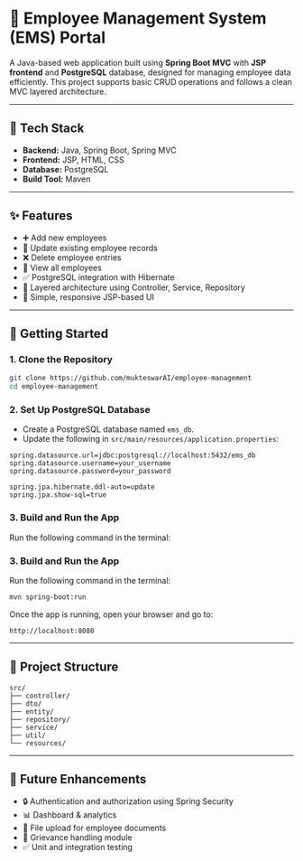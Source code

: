 # 🏢 Employee Management System (EMS) Portal

A Java-based web application built using **Spring Boot MVC** with **JSP frontend** and **PostgreSQL** database, designed for managing employee data efficiently. This project supports basic CRUD operations and follows a clean MVC layered architecture.

---

## 🔧 Tech Stack

- **Backend:** Java, Spring Boot, Spring MVC  
- **Frontend:** JSP, HTML, CSS  
- **Database:** PostgreSQL  
- **Build Tool:** Maven  

---

## ✨ Features

- ➕ Add new employees  
- 🔄 Update existing employee records  
- ❌ Delete employee entries  
- 📄 View all employees  
- ✅ PostgreSQL integration with Hibernate  
- 📁 Layered architecture using Controller, Service, Repository  
- 📱 Simple, responsive JSP-based UI  

---

## 🚀 Getting Started

### 1. Clone the Repository
```bash
git clone https://github.com/mukteswarAI/employee-management
cd employee-management
```
### 2. Set Up PostgreSQL Database

- Create a PostgreSQL database named `ems_db`.
- Update the following in `src/main/resources/application.properties`:

```properties
spring.datasource.url=jdbc:postgresql://localhost:5432/ems_db
spring.datasource.username=your_username
spring.datasource.password=your_password

spring.jpa.hibernate.ddl-auto=update
spring.jpa.show-sql=true
```
### 3. Build and Run the App

Run the following command in the terminal:

### 3. Build and Run the App

Run the following command in the terminal:

```bash
mvn spring-boot:run
```

Once the app is running, open your browser and go to:

```
http://localhost:8080
```

---

## 📁 Project Structure

```
src/
├── controller/
├── dto/
├── entity/
├── repository/
├── service/
├── util/
└── resources/
```

---

## 📌 Future Enhancements

- 🔒 Authentication and authorization using Spring Security  
- 📊 Dashboard & analytics  
- 📁 File upload for employee documents  
- 🧾 Grievance handling module  
- ✅ Unit and integration testing
